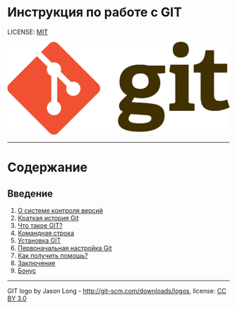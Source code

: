 # Инструкция по работе с GIT

LICENSE: [MIT](./license.md)

![git-logo](./assets/git-logo.png)

---

# Содержание

## **Введение**


1. [О системе контроля версий](./content/about.md)
2. [Краткая история Git](./content/history.md)
3. [Что такое GIT?](./content/what.md)
4. [Командная строка](./content/cmd.md)
5. [Установка GIT](./content/setup.md)
6. [Первоначальная настройка Git](./content/first_conf.md)
7. [Как получить помощь?](./content/help.md)
8. [Заключение](./content/conclusion.md)
9. [Бонус]()

---

GIT logo by Jason Long - http://git-scm.com/downloads/logos, license: [CC BY 3.0](https://creativecommons.org/licenses/by/3.0/) 